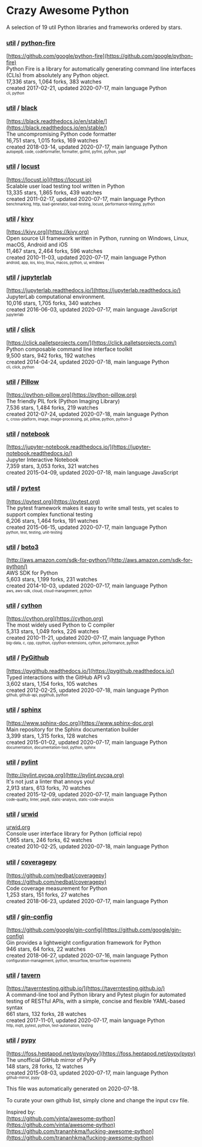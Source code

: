 # Crazy Awesome Python
A selection of 19 util Python libraries and frameworks ordered by stars.  


### [util](categories/util.md) / [python-fire](https://github.com/google/python-fire)  
[https://github.com/google/python-fire](https://github.com/google/python-fire)  
Python Fire is a library for automatically generating command line interfaces (CLIs) from absolutely any Python object.  
17,336 stars, 1,064 forks, 383 watches  
created 2017-02-21, updated 2020-07-17, main language Python  
<sub><sup>cli, python</sup></sub>


### [util](categories/util.md) / [black](https://github.com/psf/black)  
[https://black.readthedocs.io/en/stable/](https://black.readthedocs.io/en/stable/)  
The uncompromising Python code formatter  
16,751 stars, 1,015 forks, 169 watches  
created 2018-03-14, updated 2020-07-17, main language Python  
<sub><sup>autopep8, code, codeformatter, formatter, gofmt, pyfmt, python, yapf</sup></sub>


### [util](categories/util.md) / [locust](https://github.com/locustio/locust)  
[https://locust.io](https://locust.io)  
Scalable user load testing tool written in Python  
13,335 stars, 1,865 forks, 439 watches  
created 2011-02-17, updated 2020-07-17, main language Python  
<sub><sup>benchmarking, http, load-generator, load-testing, locust, performance-testing, python</sup></sub>


### [util](categories/util.md) / [kivy](https://github.com/kivy/kivy)  
[https://kivy.org](https://kivy.org)  
Open source UI framework written in Python, running on Windows, Linux, macOS, Android and iOS  
11,467 stars, 2,464 forks, 596 watches  
created 2010-11-03, updated 2020-07-17, main language Python  
<sub><sup>android, app, ios, kivy, linux, macos, python, ui, windows</sup></sub>


### [util](categories/util.md) / [jupyterlab](https://github.com/jupyterlab/jupyterlab)  
[https://jupyterlab.readthedocs.io/](https://jupyterlab.readthedocs.io/)  
JupyterLab computational environment.  
10,016 stars, 1,705 forks, 340 watches  
created 2016-06-03, updated 2020-07-17, main language JavaScript  
<sub><sup>jupyterlab</sup></sub>


### [util](categories/util.md) / [click](https://github.com/pallets/click)  
[https://click.palletsprojects.com/](https://click.palletsprojects.com/)  
Python composable command line interface toolkit  
9,500 stars, 942 forks, 192 watches  
created 2014-04-24, updated 2020-07-18, main language Python  
<sub><sup>cli, click, python</sup></sub>


### [util](categories/util.md) / [Pillow](https://github.com/python-pillow/Pillow)  
[https://python-pillow.org](https://python-pillow.org)  
The friendly PIL fork (Python Imaging Library)  
7,536 stars, 1,484 forks, 219 watches  
created 2012-07-24, updated 2020-07-18, main language Python  
<sub><sup>c, cross-platform, image, image-processing, pil, pillow, python, python-3</sup></sub>


### [util](categories/util.md) / [notebook](https://github.com/jupyter/notebook)  
[https://jupyter-notebook.readthedocs.io/](https://jupyter-notebook.readthedocs.io/)  
Jupyter Interactive Notebook  
7,359 stars, 3,053 forks, 321 watches  
created 2015-04-09, updated 2020-07-18, main language JavaScript  


### [util](categories/util.md) / [pytest](https://github.com/pytest-dev/pytest)  
[https://pytest.org](https://pytest.org)  
The pytest framework makes it easy to write small tests, yet scales to support complex functional testing  
6,206 stars, 1,464 forks, 191 watches  
created 2015-06-15, updated 2020-07-17, main language Python  
<sub><sup>python, test, testing, unit-testing</sup></sub>


### [util](categories/util.md) / [boto3](https://github.com/boto/boto3)  
[http://aws.amazon.com/sdk-for-python/](http://aws.amazon.com/sdk-for-python/)  
AWS SDK for Python  
5,603 stars, 1,199 forks, 231 watches  
created 2014-10-03, updated 2020-07-17, main language Python  
<sub><sup>aws, aws-sdk, cloud, cloud-management, python</sup></sub>


### [util](categories/util.md) / [cython](https://github.com/cython/cython)  
[https://cython.org](https://cython.org)  
The most widely used Python to C compiler  
5,313 stars, 1,049 forks, 226 watches  
created 2010-11-21, updated 2020-07-17, main language Python  
<sub><sup>big-data, c, cpp, cpython, cpython-extensions, cython, performance, python</sup></sub>


### [util](categories/util.md) / [PyGithub](https://github.com/PyGithub/PyGithub)  
[https://pygithub.readthedocs.io/](https://pygithub.readthedocs.io/)  
Typed interactions with the GitHub API v3  
3,602 stars, 1,154 forks, 105 watches  
created 2012-02-25, updated 2020-07-18, main language Python  
<sub><sup>github, github-api, pygithub, python</sup></sub>


### [util](categories/util.md) / [sphinx](https://github.com/sphinx-doc/sphinx)  
[https://www.sphinx-doc.org](https://www.sphinx-doc.org)  
Main repository for the Sphinx documentation builder  
3,399 stars, 1,315 forks, 128 watches  
created 2015-01-02, updated 2020-07-17, main language Python  
<sub><sup>documentation, documentation-tool, python, sphinx</sup></sub>


### [util](categories/util.md) / [pylint](https://github.com/PyCQA/pylint)  
[http://pylint.pycqa.org](http://pylint.pycqa.org)  
It's not just a linter that annoys you!  
2,913 stars, 613 forks, 70 watches  
created 2015-12-09, updated 2020-07-17, main language Python  
<sub><sup>code-quality, linter, pep8, static-analysis, static-code-analysis</sup></sub>


### [util](categories/util.md) / [urwid](https://github.com/urwid/urwid)  
[urwid.org](urwid.org)  
Console user interface library for Python (official repo)  
1,965 stars, 246 forks, 62 watches  
created 2010-02-25, updated 2020-07-18, main language Python  


### [util](categories/util.md) / [coveragepy](https://github.com/nedbat/coveragepy)  
[https://github.com/nedbat/coveragepy](https://github.com/nedbat/coveragepy)  
Code coverage measurement for Python  
1,253 stars, 151 forks, 27 watches  
created 2018-06-23, updated 2020-07-17, main language Python  


### [util](categories/util.md) / [gin-config](https://github.com/google/gin-config)  
[https://github.com/google/gin-config](https://github.com/google/gin-config)  
Gin provides a lightweight configuration framework for Python  
946 stars, 64 forks, 22 watches  
created 2018-06-27, updated 2020-07-16, main language Python  
<sub><sup>configuration-management, python, tensorflow, tensorflow-experiments</sup></sub>


### [util](categories/util.md) / [tavern](https://github.com/taverntesting/tavern)  
[https://taverntesting.github.io/](https://taverntesting.github.io/)  
A command-line tool and Python library and Pytest plugin for automated testing of RESTful APIs, with a simple, concise and flexible YAML-based syntax  
661 stars, 132 forks, 28 watches  
created 2017-11-01, updated 2020-07-17, main language Python  
<sub><sup>http, mqtt, pytest, python, test-automation, testing</sup></sub>


### [util](categories/util.md) / [pypy](https://github.com/mozillazg/pypy)  
[https://foss.heptapod.net/pypy/pypy](https://foss.heptapod.net/pypy/pypy)  
The unofficial GitHub mirror of PyPy  
148 stars, 28 forks, 12 watches  
created 2015-08-03, updated 2020-07-17, main language Python  
<sub><sup>github-mirror, pypy</sup></sub>


This file was automatically generated on 2020-07-18.  

To curate your own github list, simply clone and change the input csv file.  

Inspired by:  
[https://github.com/vinta/awesome-python](https://github.com/vinta/awesome-python)  
[https://github.com/trananhkma/fucking-awesome-python](https://github.com/trananhkma/fucking-awesome-python)  